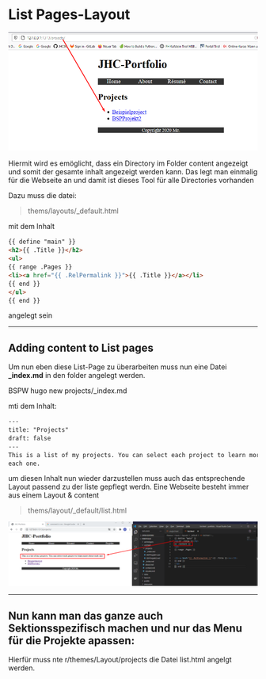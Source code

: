 <h1>List Pages-Layout</h1>

 ![](imgs/2020-10-17-06-23-50.png)   

Hiermit wird es emöglicht, dass ein Directory im Folder content angezeigt und somit der gesamte inhalt angezeigt werden kann. Das legt man einmalig für die Webseite an und damit ist dieses Tool für alle Directories vorhanden

Dazu muss die datei:

>thems/layouts/_default.html

mit dem Inhalt
```html
{{ define "main" }}
<h2>{{ .Title }}</h2>
<ul>
{{ range .Pages }}
<li><a href="{{ .RelPermalink }}">{{ .Title }}</a></li>
{{ end }}
</ul>
{{ end }}
```

angelegt sein

-----

## Adding content to List pages

Um nun eben diese List-Page zu überarbeiten muss nun eine Datei **_index.md** in den folder angelegt werden.

BSPW
hugo new projects/_index.md

mti dem Inhalt:
```html
---
title: "Projects"
draft: false
---
This is a list of my projects. You can select each project to learn more about
each one.

```

um diesen Inhalt nun wieder darzustellen muss auch das entsprechende Layout passend zu der liste gepflegt werdn. Eine Webseite besteht immer aus einem Layout & content

> thems/layout/_default/list.html

![](imgs/2020-10-17-07-21-59.png)

-----

## Nun kann man das ganze auch Sektionsspezifisch machen und nur das Menu für die Projekte apassen:

Hierfür muss nte r/themes/Layout/projects die Datei list.html angelgt werden.
